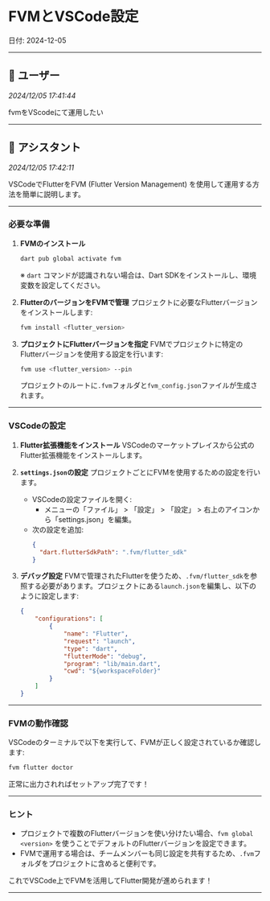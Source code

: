# FVMとVSCode設定

日付: 2024-12-05

---

## 👤 ユーザー
*2024/12/05 17:41:44*

fvmをVScodeにて運用したい

---

## 🤖 アシスタント
*2024/12/05 17:42:11*

VSCodeでFlutterをFVM (Flutter Version Management) を使用して運用する方法を簡単に説明します。

---

### 必要な準備

1. **FVMのインストール**
   ```bash
   dart pub global activate fvm
   ```
   ※ `dart` コマンドが認識されない場合は、Dart SDKをインストールし、環境変数を設定してください。

2. **FlutterのバージョンをFVMで管理**
   プロジェクトに必要なFlutterバージョンをインストールします:
   ```bash
   fvm install <flutter_version>
   ```

3. **プロジェクトにFlutterバージョンを指定**
   FVMでプロジェクトに特定のFlutterバージョンを使用する設定を行います:
   ```bash
   fvm use <flutter_version> --pin
   ```

   プロジェクトのルートに`.fvm`フォルダと`fvm_config.json`ファイルが生成されます。

---

### VSCodeの設定

1. **Flutter拡張機能をインストール**
   VSCodeのマーケットプレイスから公式のFlutter拡張機能をインストールします。

2. **`settings.json`の設定**
   プロジェクトごとにFVMを使用するための設定を行います。

   - VSCodeの設定ファイルを開く:
     - メニューの「ファイル」 &gt; 「設定」 &gt; 「設定」 &gt; 右上のアイコンから「settings.json」を編集。
   - 次の設定を追加:
     ```json
     {
       "dart.flutterSdkPath": ".fvm/flutter_sdk"
     }
     ```

3. **デバッグ設定**
   FVMで管理されたFlutterを使うため、`.fvm/flutter_sdk`を参照する必要があります。プロジェクトにある`launch.json`を編集し、以下のように設定します:
   ```json
   {
       "configurations": [
           {
               "name": "Flutter",
               "request": "launch",
               "type": "dart",
               "flutterMode": "debug",
               "program": "lib/main.dart",
               "cwd": "${workspaceFolder}"
           }
       ]
   }
   ```

---

### FVMの動作確認

VSCodeのターミナルで以下を実行して、FVMが正しく設定されているか確認します:
```bash
fvm flutter doctor
```

正常に出力されればセットアップ完了です！

---

### ヒント
- プロジェクトで複数のFlutterバージョンを使い分けたい場合、`fvm global <version>` を使うことでデフォルトのFlutterバージョンを設定できます。
- FVMで運用する場合は、チームメンバーも同じ設定を共有するため、`.fvm`フォルダをプロジェクトに含めると便利です。

これでVSCode上でFVMを活用してFlutter開発が進められます！

---
